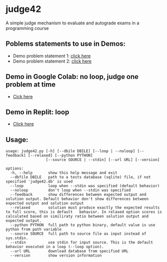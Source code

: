 # judge42

A simple judge mechanism to evaluate and autograde exams in a programming course

## Poblems statements to use in Demos:

- Demo problem statement 1: [click here](https://https://drive.google.com/file/d/1MAAfQFjSs70xd4EeNb0hSpTXa8EJReGD/view?usp=drivesdk)
- Demo problem statement 2: [click here](https://drive.google.com/file/d/1DDrM8AAZQ9W5ovhTYG8P4pdhj-UwojdN/view?usp=drivesdk)

## Demo in Google Colab: no loop, judge one problem at time

- [Cick here](https://colab.research.google.com/drive/1hrunVrsoLIi7HO6cZYb515bvsJgW4jFr?usp=sharing)

## Demo in Replit: loop

- [Click here](https://replit.com/@JuanFelipeFel49/judge42-demo?v=1)

## Usage:

```
usage: judge42.py [-h] [--dbile DBILE] [--loop | --noloop] [--feedback] [--relaxed] [--python PYTHON]
                  [--source SOURCE | --stdin] [--url URL] [--version]

options:
  -h, --help       show this help message and exit
  --dbfile DBILE   path to a tests database (sqlite) file, if not specified 'judge42.db' is used
  --loop           loop when --stdin was specified (default behavior)
  --noloop         don't loop when --stdin was specified
  --feedback       show differences between expected output and solution output. Default behavior don't show differences between expected output and solution output
  --relaxed        solution must produce exactly the expected results to full score, this is default   behavior. In relaxed option scores is calculated based on similiraty ratio between solution output and expected output.
  --python PYTHON  full path to python binary, default value is use python from path variable
  --source SOURCE  full path to source file as input instead of sys.stdin.
  --stdin          use stdin for input source. This is the default behavior executed in a loop (--loop option).
  --url URL        download database from specified URL
  --version        show version information
```
